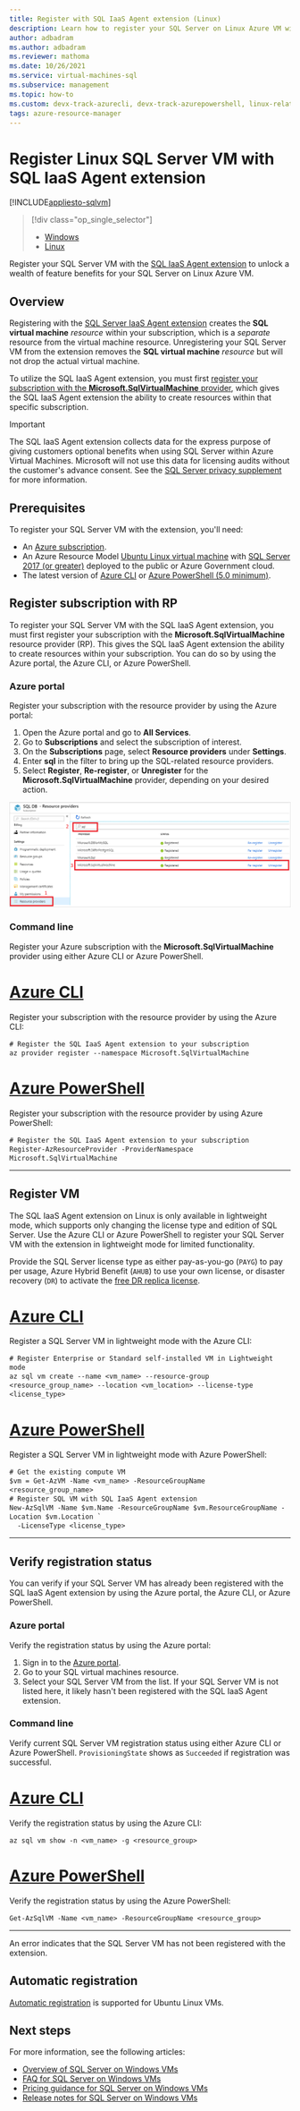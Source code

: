 ```yaml
---
title: Register with SQL IaaS Agent extension (Linux)
description: Learn how to register your SQL Server on Linux Azure VM with the SQL IaaS Agent extension to enable Azure features, as well as for compliance, and improved manageability.
author: adbadram
ms.author: adbadram
ms.reviewer: mathoma
ms.date: 10/26/2021
ms.service: virtual-machines-sql
ms.subservice: management
ms.topic: how-to
ms.custom: devx-track-azurecli, devx-track-azurepowershell, linux-related-content
tags: azure-resource-manager
---
```

# Register Linux SQL Server VM with SQL IaaS Agent extension 
[!INCLUDE[appliesto-sqlvm](../../includes/appliesto-sqlvm.md)]

> [!div class="op_single_selector"]
> * [Windows](../windows/sql-agent-extension-manually-register-single-vm.md)
> * [Linux](sql-iaas-agent-extension-register-vm-linux.md)


Register your SQL Server VM with the [SQL IaaS Agent extension](sql-server-iaas-agent-extension-linux.md) to unlock a wealth of feature benefits for your SQL Server on Linux Azure VM.

## Overview

Registering with the [SQL Server IaaS Agent extension](sql-server-iaas-agent-extension-linux.md) creates the **SQL virtual machine** _resource_ within your subscription, which is a _separate_ resource from the virtual machine resource. Unregistering your SQL Server VM from the extension removes the **SQL virtual machine** _resource_ but will not drop the actual virtual machine.

To utilize the SQL IaaS Agent extension, you must first [register your subscription with the **Microsoft.SqlVirtualMachine** provider](#register-subscription-with-rp), which gives the SQL IaaS Agent extension the ability to create resources within that specific subscription.

> [!IMPORTANT]
> The SQL IaaS Agent extension collects data for the express purpose of giving customers optional benefits when using SQL Server within Azure Virtual Machines. Microsoft will not use this data for licensing audits without the customer's advance consent. See the [SQL Server privacy supplement](/sql/sql-server/sql-server-privacy#non-personal-data) for more information.

## Prerequisites

To register your SQL Server VM with the extension, you'll need:

- An [Azure subscription](https://azure.microsoft.com/free/).
- An Azure Resource Model [Ubuntu Linux virtual machine](/azure/virtual-machines/linux/quick-create-portal) with [SQL Server 2017 (or greater)](https://www.microsoft.com/sql-server/sql-server-downloads) deployed to the public or Azure Government cloud.
- The latest version of [Azure CLI](/cli/azure/install-azure-cli) or [Azure PowerShell (5.0 minimum)](/powershell/azure/install-az-ps).

## Register subscription with RP

To register your SQL Server VM with the SQL IaaS Agent extension, you must first register your subscription with the **Microsoft.SqlVirtualMachine** resource provider (RP). This gives the SQL IaaS Agent extension the ability to create resources within your subscription. You can do so by using the Azure portal, the Azure CLI, or Azure PowerShell.

### Azure portal

Register your subscription with the resource provider by using the Azure portal:

1. Open the Azure portal and go to **All Services**.
1. Go to **Subscriptions** and select the subscription of interest.
1. On the **Subscriptions** page, select **Resource providers** under **Settings**.
1. Enter **sql** in the filter to bring up the SQL-related resource providers.
1. Select **Register**, **Re-register**, or **Unregister** for the  **Microsoft.SqlVirtualMachine** provider, depending on your desired action.


![Modify the provider](../windows/media/sql-agent-extension-manually-register-single-vm/select-resource-provider-sql.png)

### Command line

Register your Azure subscription with the **Microsoft.SqlVirtualMachine** provider using either Azure CLI or Azure PowerShell.

# [Azure CLI](#tab/bash)

Register your subscription with the resource provider by using the Azure CLI: 

```azurecli-interactive
# Register the SQL IaaS Agent extension to your subscription 
az provider register --namespace Microsoft.SqlVirtualMachine 
```

# [Azure PowerShell](#tab/powershell)

Register your subscription with the resource provider by using Azure PowerShell: 

```powershell-interactive
# Register the SQL IaaS Agent extension to your subscription
Register-AzResourceProvider -ProviderNamespace Microsoft.SqlVirtualMachine
```

---

## Register VM

The SQL IaaS Agent extension on Linux is only available in lightweight mode, which supports only changing the license type and edition of SQL Server. Use the Azure CLI or Azure PowerShell to register your SQL Server VM with the extension in lightweight mode for limited functionality. 

Provide the SQL Server license type as either pay-as-you-go (`PAYG`) to pay per usage, Azure Hybrid Benefit (`AHUB`) to use your own license, or disaster recovery (`DR`) to activate the [free DR replica license](../windows/business-continuity-high-availability-disaster-recovery-hadr-overview.md#free-dr-replica-in-azure).

# [Azure CLI](#tab/bash)

Register a SQL Server VM in lightweight mode with the Azure CLI:

```azurecli-interactive
# Register Enterprise or Standard self-installed VM in Lightweight mode
az sql vm create --name <vm_name> --resource-group <resource_group_name> --location <vm_location> --license-type <license_type> 
```

# [Azure PowerShell](#tab/powershell)

Register a SQL Server VM in lightweight mode with Azure PowerShell:

```powershell-interactive
# Get the existing compute VM
$vm = Get-AzVM -Name <vm_name> -ResourceGroupName <resource_group_name>
# Register SQL VM with SQL IaaS Agent extension
New-AzSqlVM -Name $vm.Name -ResourceGroupName $vm.ResourceGroupName -Location $vm.Location `
  -LicenseType <license_type> 
```

---

## Verify registration status

You can verify if your SQL Server VM has already been registered with the SQL IaaS Agent extension by using the Azure portal, the Azure CLI, or Azure PowerShell.


### Azure portal

Verify the registration status by using the Azure portal: 

1. Sign in to the [Azure portal](https://portal.azure.com).
1. Go to your SQL virtual machines resource.
1. Select your SQL Server VM from the list. If your SQL Server VM is not listed here, it likely hasn't been registered with the SQL IaaS Agent extension.

### Command line

Verify current SQL Server VM registration status using either Azure CLI or Azure PowerShell. `ProvisioningState` shows as `Succeeded` if registration was successful.

# [Azure CLI](#tab/bash)

Verify the registration status by using the Azure CLI:

```azurecli-interactive
az sql vm show -n <vm_name> -g <resource_group>
```

# [Azure PowerShell](#tab/powershell)

Verify the registration status by using the Azure PowerShell:

```powershell-interactive
Get-AzSqlVM -Name <vm_name> -ResourceGroupName <resource_group>
```

---

An error indicates that the SQL Server VM has not been registered with the extension.

## Automatic registration

[Automatic registration](../windows/sql-agent-extension-automatic-registration-all-vms.md) is supported for Ubuntu Linux VMs. 


## Next steps

For more information, see the following articles:

* [Overview of SQL Server on Windows VMs](sql-server-on-linux-vm-what-is-iaas-overview.md)
* [FAQ for SQL Server on Windows VMs](frequently-asked-questions-faq.yml)
* [Pricing guidance for SQL Server on Windows VMs](../windows/pricing-guidance.md)
* [Release notes for SQL Server on Windows VMs](../windows/doc-changes-updates-release-notes-whats-new.md)
